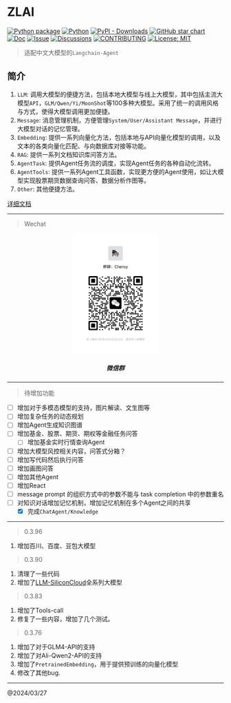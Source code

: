 # ZLAI

[![Python package](https://img.shields.io/pypi/v/zlai)](https://pypi.org/project/zlai/)
[![Python](https://img.shields.io/pypi/pyversions/zlai.svg)](https://pypi.python.org/pypi/zlai/)
[![PyPI - Downloads](https://img.shields.io/pypi/dm/zlai)](https://pypi.org/project/zlai/)
[![GitHub star chart](https://img.shields.io/github/stars/zlai-llm/zlai?style=flat-square)](https://star-history.com/#zlai-llm/zlai)
[![Doc](https://img.shields.io/badge/Doc-online-green)](https://zlai-llm.github.io/zlai-doc/)
[![Issue](https://img.shields.io/github/issues/zlai-llm/zlai)](https://github.com/zlai-llm/zlai/issues/new/choose)
[![Discussions](https://img.shields.io/github/discussions/zlai-llm/zlai)](https://github.com/zlai-llm/zlai/issues/new/choose)
[![CONTRIBUTING](https://img.shields.io/badge/Contributing-8A2BE2)](https://github.com/zlai-llm/zlai/blob/main/CONTRIBUTING.md)
[![License: MIT](https://img.shields.io/github/license/zlai-llm/zlai)](https://github.com/zlai-llm/zlai/blob/main/LICENSE)

> 适配中文大模型的`Langchain-Agent`

## 简介

1. `LLM`: 调用大模型的便捷方法，包括本地大模型与线上大模型，其中包括主流大模型`API`，`GLM/Qwen/Yi/MoonShot`等100多种大模型。采用了统一的调用风格与方式，使得大模型调用更加便捷。
2. `Message`: 消息管理机制，方便管理`System/User/Assistant Message`，并进行大模型对话的记忆管理。
3. `Embedding`: 提供一系列向量化方法，包括本地与API向量化模型的调用，以及文本的各类向量化匹配、与向数据库对接等功能。
4. `RAG`: 提供一系列文档知识库问答方法。
5. `AgentTask`: 提供Agent任务流的调度，实现Agent任务的各种自动化流转。
6. `AgentTools`: 提供一系列Agent工具函数，实现更方便的Agent使用，如让大模型实现股票期货数据查询问答、数据分析作图等。
7. `Other`: 其他便捷方法。

[详细文档](https://zlai-llm.github.io/zlai-doc/#/)

-----

> Wechat

<center>
<img src="assets/wechat-group.jpg" width="200px">
<h5>微信群</h5>
</center>

-----

> 待增加功能

- [ ] 增加对于多模态模型的支持，图片解读、文生图等
- [ ] 增加复杂任务的动态规划
- [ ] 增加Agent生成知识图谱
- [ ] 增加基金、股票、期货、期权等金融任务问答
  - [ ] 增加基金实时行情查询Agent
- [ ] 增加大模型风控相关内容，问答式分箱？
- [ ] 增加写代码然后执行问答
- [ ] 增加画图问答
- [ ] 增加其他Agent
- [ ] 增加React
- [ ] message prompt 的组织方式中的参数不能与 task completion 中的参数重名
- [ ] 对知识对话增加记忆机制，增加记忆机制在多个Agent之间的共享
  - [X] 完成`ChatAgent/Knowledge`

-----

> 0.3.96

1. 增加百川、百度、豆包大模型

> 0.3.90

1. 清理了一些代码
2. 增加了[LLM-SiliconCloud](https://cloud.siliconflow.cn/)全系列大模型

> 0.3.83

1. 增加了Tools-call
2. 修复了一些内容，增加了几个测试。

> 0.3.76

1. 增加了对于GLM4-API的支持
2. 增加了对Ali-Qwen2-API的支持
3. 增加了`PretrainedEmbedding`，用于提供预训练的向量化模型
4. 修改了其他bug.

-----
@2024/03/27
